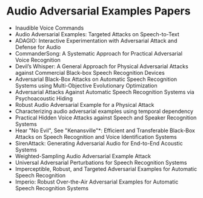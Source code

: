 # Audio Adversarial Examples Papers

<ul>

                             

 <li><a target="_blank" href="https://github.com/manjunath5496/Audio-Adversarial-Examples-Papers/blob/master/n(1).pdf" style="text-decoration:none;">Inaudible Voice Commands</a></li>

 <li><a target="_blank" href="https://github.com/manjunath5496/Audio-Adversarial-Examples-Papers/blob/master/n(2).pdf" style="text-decoration:none;">Audio Adversarial Examples: Targeted Attacks on Speech-to-Text</a></li>

<li><a target="_blank" href="https://github.com/manjunath5496/Audio-Adversarial-Examples-Papers/blob/master/n(3).pdf" style="text-decoration:none;">ADAGIO: Interactive Experimentation with Adversarial Attack and Defense for Audio</a></li>
 <li><a target="_blank" href="https://github.com/manjunath5496/Audio-Adversarial-Examples-Papers/blob/master/n(4).pdf" style="text-decoration:none;">CommanderSong: A Systematic Approach for Practical Adversarial Voice Recognition</a></li>                              
<li><a target="_blank" href="https://github.com/manjunath5496/Audio-Adversarial-Examples-Papers/blob/master/n(5).pdf" style="text-decoration:none;">Devil’s Whisper: A General Approach for Physical Adversarial Attacks against Commercial Black-box Speech Recognition Devices</a></li>
<li><a target="_blank" href="https://github.com/manjunath5496/Audio-Adversarial-Examples-Papers/blob/master/n(6).pdf" style="text-decoration:none;">Adversarial Black-Box Attacks on Automatic Speech Recognition Systems using Multi-Objective Evolutionary Optimization</a></li>
 <li><a target="_blank" href="https://github.com/manjunath5496/Audio-Adversarial-Examples-Papers/blob/master/n(7).pdf" style="text-decoration:none;">Adversarial Attacks Against Automatic Speech Recognition Systems via Psychoacoustic Hiding</a></li>

 <li><a target="_blank" href="https://github.com/manjunath5496/Audio-Adversarial-Examples-Papers/blob/master/n(8).pdf" style="text-decoration:none;"> Robust Audio Adversarial Example for a Physical Attack </a></li>
   <li><a target="_blank" href="https://github.com/manjunath5496/Audio-Adversarial-Examples-Papers/blob/master/n(9).pdf" style="text-decoration:none;">Characterizing audio adversarial examples using temporal dependency</a></li>
  
   
 <li><a target="_blank" href="https://github.com/manjunath5496/Audio-Adversarial-Examples-Papers/blob/master/n(10).pdf" style="text-decoration:none;">Practical Hidden Voice Attacks against Speech and Speaker Recognition Systems </a></li>                              
<li><a target="_blank" href="https://github.com/manjunath5496/Audio-Adversarial-Examples-Papers/blob/master/n(11).pdf" style="text-decoration:none;">Hear "No Evil", See "Kenansville"*: Efficient and Transferable Black-Box Attacks on Speech Recognition and Voice Identification Systems</a></li>
<li><a target="_blank" href="https://github.com/manjunath5496/Audio-Adversarial-Examples-Papers/blob/master/n(12).pdf" style="text-decoration:none;">SirenAttack: Generating Adversarial Audio for End-to-End Acoustic Systems</a></li>
<li><a target="_blank" href="https://github.com/manjunath5496/Audio-Adversarial-Examples-Papers/blob/master/n(13).pdf" style="text-decoration:none;">Weighted-Sampling Audio Adversarial Example Attack</a></li>

<li><a target="_blank" href="https://github.com/manjunath5496/Audio-Adversarial-Examples-Papers/blob/master/n(14).pdf" style="text-decoration:none;">Universal Adversarial Perturbations for Speech Recognition Systems</a></li>
                              
<li><a target="_blank" href="https://github.com/manjunath5496/Audio-Adversarial-Examples-Papers/blob/master/n(15).pdf" style="text-decoration:none;">Imperceptible, Robust, and Targeted Adversarial Examples for Automatic Speech Recognition</a></li>

<li><a target="_blank" href="https://github.com/manjunath5496/Audio-Adversarial-Examples-Papers/blob/master/n(16).pdf" style="text-decoration:none;">Imperio: Robust Over-the-Air Adversarial Examples for Automatic Speech Recognition Systems</a></li>

</ul>
